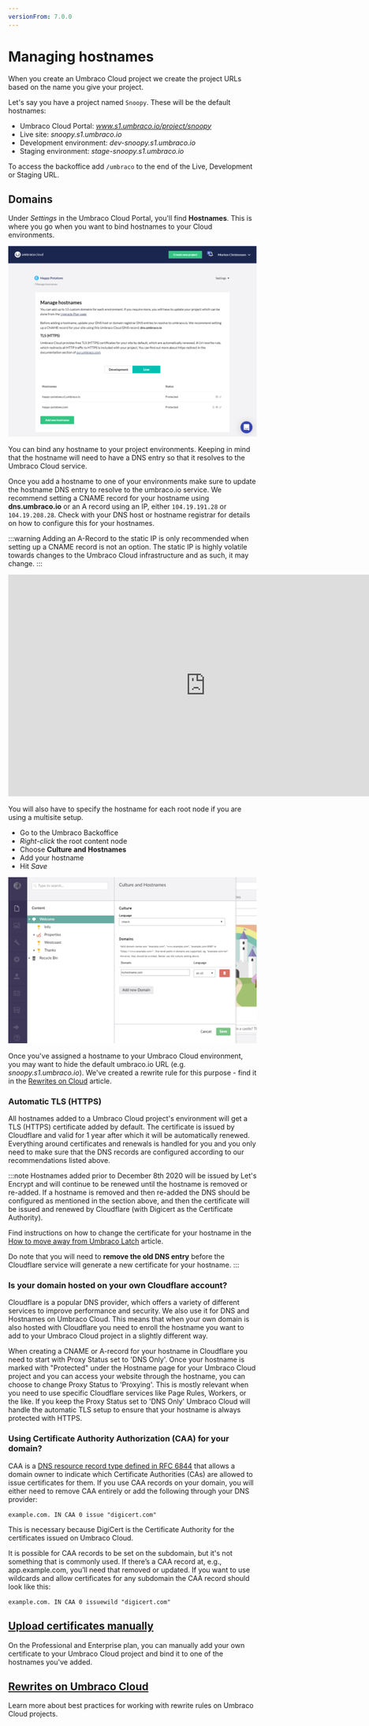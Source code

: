 ```yaml
---
versionFrom: 7.0.0
---
```


# Managing hostnames

When you create an Umbraco Cloud project we create the project URLs based on the name you give your project.

Let's say you have a project named `Snoopy`. These will be the default hostnames:

* Umbraco Cloud Portal: *www.s1.umbraco.io/project/snoopy*
* Live site: *snoopy.s1.umbraco.io*
* Development environment: *dev-snoopy.s1.umbraco.io*
* Staging environment: *stage-snoopy.s1.umbraco.io*

To access the backoffice add `/umbraco` to the end of the Live, Development or Staging URL.

## Domains

Under *Settings* in the Umbraco Cloud Portal, you'll find **Hostnames**. This is where you go when you want to bind hostnames to your Cloud environments.

![Hostnames](images/manage-hostnames.png)

You can bind any hostname to your project environments. Keeping in mind that the hostname will need to have a DNS entry so that it resolves to the Umbraco Cloud service.

Once you add a hostname to one of your environments make sure to update the hostname DNS entry to resolve to the umbraco.io service. We recommend setting a CNAME record for your hostname using **dns.umbraco.io** or an A record using an IP, either `104.19.191.28` or `104.19.208.28`. Check with your DNS host or hostname registrar for details on how to configure this for your hostnames.

:::warning
Adding an A-Record to the static IP is only recommended when setting up a CNAME record is not an option. The static IP is highly volatile towards changes to the Umbraco Cloud infrastructure and as such, it may change.
:::
<iframe width="800" height="450" title="How to add a hostname on Umbraco Cloud" src="https://www.youtube.com/embed/UQ4Sn40YipA?rel=0" frameborder="0" allow="autoplay; encrypted-media" allowfullscreen></iframe>

You will also have to specify the hostname for each root node if you are using a multisite setup.

* Go to the Umbraco Backoffice
* *Right-click* the root content node
* Choose **Culture and Hostnames**
* Add your hostname
* Hit *Save*

![Culture and Hostnames](images/culture-and-hostnames.png)

Once you've assigned a hostname to your Umbraco Cloud environment, you may want to hide the default umbraco.io URL (e.g. *snoopy.s1.umbraco.io*). We've created a rewrite rule for this purpose - find it in the [Rewrites on Cloud](Rewrites-on-Cloud/#hiding-the-default-umbracoio-url) article.

### Automatic TLS (HTTPS)

All hostnames added to a Umbraco Cloud project's environment will get a TLS (HTTPS) certificate added by default. The certificate is issued by Cloudflare and valid for 1 year after which it will be automatically renewed. Everything around certificates and renewals is handled for you and you only need to make sure that the DNS records are configured according to our recommendations listed above.

:::note
Hostnames added prior to December 8th 2020 will be issued by Let's Encrypt and will continue to be renewed until the hostname is removed or re-added. If a hostname is removed and then re-added the DNS should be configured as mentioned in the section above, and then the certificate will be issued and renewed by Cloudflare (with Digicert as the Certificate Authority).

Find instructions on how to change the certificate for your hostname in the [How to move away from Umbraco Latch](Move-away-from-Latch) article.

Do note that you will need to **remove the old DNS entry** before the Cloudflare service will generate a new certificate for your hostname.
:::

### Is your domain hosted on your own Cloudflare account?

Cloudflare is a popular DNS provider, which offers a variety of different services to improve performance and security. We also use it for DNS and Hostnames on Umbraco Cloud. This means that when your own domain is also hosted with Cloudflare you need to enroll the hostname you want to add to your Umbraco Cloud project in a slightly different way.

When creating a CNAME or A-record for your hostname in Cloudflare you need to start with Proxy Status set to 'DNS Only'. Once your hostname is marked with "Protected" under the Hostname page for your Umbraco Cloud project and you can access your website through the hostname, you can choose to change Proxy Status to 'Proxying'. This is mostly relevant when you need to use specific Cloudflare services like Page Rules, Workers, or the like. If you keep the Proxy Status set to 'DNS Only' Umbraco Cloud will handle the automatic TLS setup to ensure that your hostname is always protected with HTTPS.

### Using Certificate Authority Authorization (CAA) for your domain?

CAA is a [DNS resource record type defined in RFC 6844](https://tools.ietf.org/html/rfc6844) that allows a domain owner to indicate which Certificate Authorities (CAs) are allowed to issue certificates for them. If you use CAA records on your domain, you will either need to remove CAA entirely or add the following through your DNS provider:

```
example.com. IN CAA 0 issue "digicert.com"
```

This is necessary because DigiCert is the Certificate Authority for the certificates issued on Umbraco Cloud.

It is possible for CAA records to be set on the subdomain, but it's not something that is commonly used. If there’s a CAA record at, e.g., app.example.com, you’ll need that removed or updated. If you want to use wildcards and allow certificates for any subdomain the CAA record should look like this:

```
example.com. IN CAA 0 issuewild "digicert.com"
```

## [Upload certificates manually](Security-Certificates)

On the Professional and Enterprise plan, you can manually add your own certificate to your Umbraco Cloud project and bind it to one of the hostnames you've added.

## [Rewrites on Umbraco Cloud](Rewrites-on-Cloud)

Learn more about best practices for working with rewrite rules on Umbraco Cloud projects.
